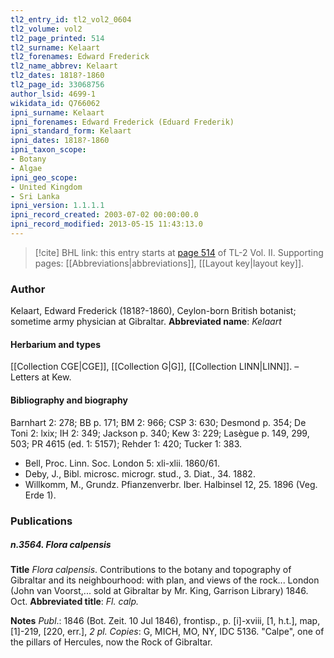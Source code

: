 ```yaml
---
tl2_entry_id: tl2_vol2_0604
tl2_volume: vol2
tl2_page_printed: 514
tl2_surname: Kelaart
tl2_forenames: Edward Frederick
tl2_name_abbrev: Kelaart
tl2_dates: 1818?-1860
tl2_page_id: 33068756
author_lsid: 4699-1
wikidata_id: Q766062
ipni_surname: Kelaart
ipni_forenames: Edward Frederick (Eduard Frederik)
ipni_standard_form: Kelaart
ipni_dates: 1818?-1860
ipni_taxon_scope: 
- Botany
- Algae
ipni_geo_scope: 
- United Kingdom
- Sri Lanka
ipni_version: 1.1.1.1
ipni_record_created: 2003-07-02 00:00:00.0
ipni_record_modified: 2013-05-15 11:43:13.0
---
```



> [!cite] BHL link: this entry starts at [page 514](https://www.biodiversitylibrary.org/page/33068756) of TL-2 Vol. II.
> Supporting pages: [[Abbreviations|abbreviations]], [[Layout key|layout key]].

### Author

Kelaart, Edward Frederick (1818?-1860), Ceylon-born British botanist; sometime army physician at Gibraltar. 
**Abbreviated name**: *Kelaart*

#### Herbarium and types

[[Collection CGE|CGE]], [[Collection G|G]], [[Collection LINN|LINN]]. – Letters at Kew.

#### Bibliography and biography

Barnhart 2: 278; BB p. 171; BM 2: 966; CSP 3: 630; Desmond p. 354; De Toni 2: lxix; IH 2: 349; Jackson p. 340; Kew 3: 229; Lasègue p. 149, 299, 503; PR 4615 (ed. 1: 5157); Rehder 1: 420; Tucker 1: 383.
- Bell, Proc. Linn. Soc. London 5: xli-xlii. 1860/61.
- Deby, J., Bibl. microsc. microgr. stud., 3. Diat., 34. 1882.
- Willkomm, M., Grundz. Pfianzenverbr. Iber. Halbinsel 12, 25. 1896 (Veg. Erde 1).

### Publications

##### n.3564. Flora calpensis

**Title**
*Flora calpensis*. Contributions to the botany and topography of Gibraltar and its neighbourhood: with plan, and views of the rock... London (John van Voorst,... sold at Gibraltar by Mr. King, Garrison Library) 1846. Oct.
**Abbreviated title**: *Fl. calp.*

**Notes**
*Publ*.: 1846 (Bot. Zeit. 10 Jul 1846), frontisp., p. \[i\]-xviii, \[1, h.t.\], map, \[1\]-219, \[220, err.\], *2* *pl. Copies*: G, MICH, MO, NY, IDC 5136. "Calpe", one of the pillars of Hercules, now the Rock of Gibraltar.

